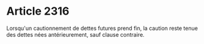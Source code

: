 # Article 2316

Lorsqu'un cautionnement de dettes futures prend fin, la caution reste tenue des dettes nées antérieurement, sauf clause contraire.
